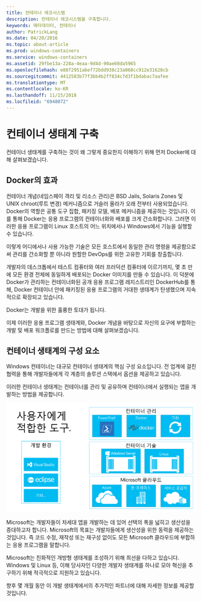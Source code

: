 ```yaml
---
title: 컨테이너 에코시스템
description: 컨테이너 에코시스템을 구축합니다.
keywords: 메타데이터, 컨테이너
author: PatrickLang
ms.date: 04/20/2016
ms.topic: about-article
ms.prod: windows-containers
ms.service: windows-containers
ms.assetid: 29fbe13a-228a-4eaa-9d4d-90ae60da5965
ms.openlocfilehash: e88f2951abef72bdd938c23a068cc912e31628cb
ms.sourcegitcommit: 4412583b77f3bb4b2ff834c7d3f1bdabac7aafee
ms.translationtype: MT
ms.contentlocale: ko-KR
ms.lasthandoff: 11/15/2018
ms.locfileid: "6948072"
---
```

# <a name="building-a-container-ecosystem"></a>컨테이너 생태계 구축

컨테이너 생태계를 구축하는 것이 왜 그렇게 중요한지 이해하기 위해 먼저 Docker에 대해 살펴보겠습니다.

## <a name="dockers-appeal"></a>Docker의 효과

컨테이너 개념(네임스페이 격리 및 리소스 관리)은 BSD Jails, Solaris Zones 및 UNIX chroot(루트 변경) 메커니즘으로 거슬러 올라가 오래 전부터 사용되었습니다.   Docker의 역할은 공통 도구 집합, 패키징 모델, 배포 메커니즘을 제공하는 것입니다.  이를 통해 Docker는 응용 프로그램의 컨테이너화와 배포를 크게 간소화합니다.  그러면 이러한 응용 프로그램이 Linux 호스트의 어느 위치에서나 Windows에서 기능을 실행할 수 있습니다.

이렇게 어디에서나 사용 가능한 기술은 모든 호스트에서 동일한 관리 명령을 제공함으로써 관리를 간소화할 뿐 아니라 원할한 DevOps를 위한 고유한 기회를 창출합니다.

개발자의 데스크톱에서 테스트 컴퓨터와 여러 프러덕션 컴퓨터에 이르기까지, 몇 초 만에 모든 환경 전체에 동일하게 배포되는 Docker 이미지를 만들 수 있습니다.  이 덕분에 Docker가 관리하는 컨테이너화된 공개 응용 프로그램 레지스트리인 DockerHub를 통해, Docker 컨테이너 안에 패키징된 응용 프로그램의 거대한 생태계가 탄생했으며 지속적으로 확장되고 있습니다. 

Docker는 개발을 위한 훌륭한 토대가 됩니다.

이제 이러한 응용 프로그램 생태계와, Docker 개념을 바탕으로 자신의 요구에 부합하는 개발 및 배포 워크플로를 만드는 방법에 대해 살펴보겠습니다.

## <a name="components-in-a-container-ecosystem"></a>컨테이너 생태계의 구성 요소

Windows 컨테이너는 대규모 컨테이너 생태계의 핵심 구성 요소입니다. 전 업계에 걸친 협력을 통해 개발자들에게 각 계층의 솔루션 스택에서 옵션을 제공하고 있습니다.

이러한 컨테이너 생태계는 컨테이너를 관리 및 공유하며 컨테이너에서 실행되는 앱을 개발하는 방법을 제공합니다.

![](media/containerEcosystem.png)

Microsoft는 개발자들이 차세대 앱을 개발하는 데 있어 선택의 폭을 넓히고 생산성을 증대하고자 합니다.  Microsoft의 목표는 개발자들에게 생산성을 위한 동력을 제공하는 것입니다. 즉 코드 수정, 재작성 또는 재구성 없이도 모든 Microsoft 클라우드에 부합하는 응용 프로그램을 말합니다.

Microsoft는 친화적인 개방형 생태계를 조성하기 위해 최선을 다하고 있습니다.  Windows 및 Linux 등, 이해 당사자인 다양한 개발자 생태계를 하나로 모아 혁신을 추구하기 위해 적극적으로 지원하고 있습니다.

향후 몇 개월 동안 이 개발 생태계에서의 추가적인 파트너에 대해 자세한 정보를 제공할 것입니다.
